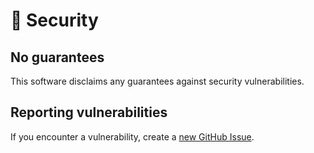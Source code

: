# 🔐 Security

## No guarantees

This software disclaims any guarantees against security vulnerabilities.

## Reporting vulnerabilities

If you encounter a vulnerability, create a [new GitHub Issue].

[new GitHub issue]: https://github.com/wireddown/qt-py-s3-daq-app/issues/new/choose
